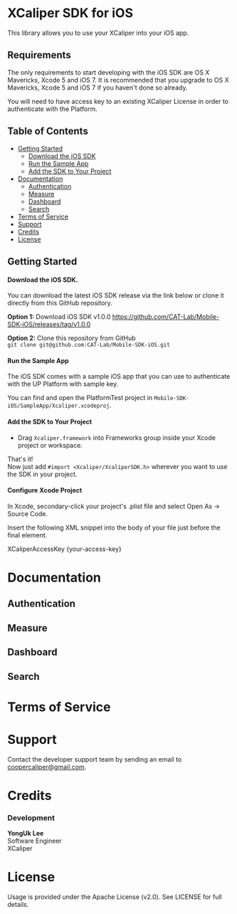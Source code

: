 # XCaliper SDK for iOS

This library allows you to use your XCaliper into your iOS app.

## Requirements

The only requirements to start developing with the iOS SDK are OS X Mavericks, Xcode 5 and iOS 7. 
It is recommended that you upgrade to OS X Mavericks, Xcode 5 and iOS 7 if you haven't done so already.

You will need to have access key to an existing XCaliper License in order to authenticate with the Platform. 


## Table of Contents

- [Getting Started](#getting-started)
  - [Download the iOS SDK](#download-the-ios-sdk)
  - [Run the Sample App](#run-the-sample-app)
  - [Add the SDK to Your Project](#add-the-sdk-to-your-project)
- [Documentation](#documentation)
  - [Authentication](#authentication)
  - [Measure](#meature)
  - [Dashboard](#dashboard)
  - [Search](#search)
- [Terms of Service](#terms-of-service)
- [Support](#support)
- [Credits](#credits)
- [License](#license)

## Getting Started

#### Download the iOS SDK.

You can download the latest iOS SDK release via the link below or clone it directly from this GitHub repository.

**Option 1:** Download iOS SDK v1.0.0
https://github.com/CAT-Lab/Mobile-SDK-iOS/releases/tag/v1.0.0

**Option 2:** Clone this repository from GitHub  
`git clone git@github.com:CAT-Lab/Mobile-SDK-iOS.git`


#### Run the Sample App

The iOS SDK comes with a sample iOS app that you can use to authenticate with the UP Platform with sample key.

You can find and open the PlatformTest project in `Mobile-SDK-iOS/SampleApp/Xcaliper.xcodeproj`.


#### Add the SDK to Your Project

* Drag `Xcaliper.framework` into Frameworks group inside your Xcode project or workspace.

That's it!  
Now just add `#import <Xcaliper/XcaliperSDK.h>` wherever you want to use the SDK in your project.


#### Configure Xcode Project

In Xcode, secondary-click your project's .plist file and select Open As -> Source Code.

Insert the following XML snippet into the body of your file just before the final </dict> element.

<key>XCaliperAccessKey</key>
<string>{your-access-key}</string>


# Documentation

## Authentication



## Measure

## Dashboard

## Search



# Terms of Service


# Support

Contact the developer support team by sending an email to coopercaliper@gmail.com.

# Credits

### Development

**YongUk Lee**  
Software Engineer  
XCaliper

# License

Usage is provided under the Apache License (v2.0). See LICENSE for full details.
